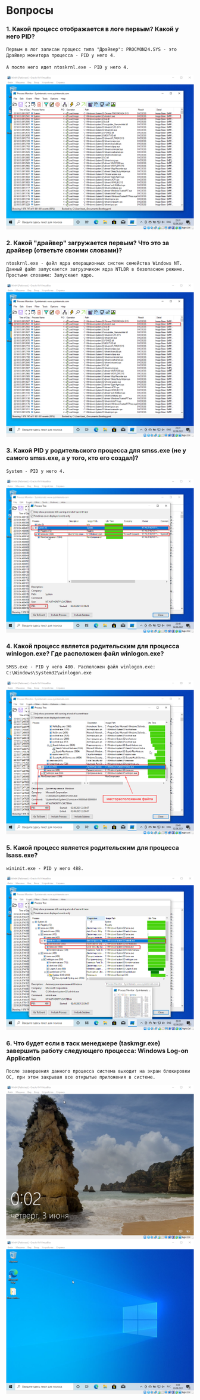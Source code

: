 # Вопросы

### 1. Какой процесс отображается в логе первым? Какой у него PID?

    Первым в лог записан процесс типа "Драйвер": PROCMON24.SYS - это Драйвер монитора процесса - PID у него 4.

    А после него идет ntoskrnl.exe - PID у него 4.

![](pic/um.png)

### 2. Какой "драйвер" загружается первым? Что это за драйвер (ответьте своими словами)?

    ntoskrnl.exe - файл ядра операционных систем семейства Windows NT. Данный файл запускается загрузчиком ядра NTLDR в безопасном режиме. Простыми словами: Запускает ядро.

![](pic/dois.png)

### 3. Какой PID у родительского процесса для smss.exe (не у самого smss.exe, а у того, кто его создал)?

    System - PID у него 4.

![](pic/tres.png)

### 4. Какой процесс является родительским для процесса winlogon.exe? Где расположен файл winlogon.exe?

    SMSS.exe - PID у него 480. Расположен файл winlogon.exe: C:\Windows\System32\winlogon.exe

![](pic/quatro.png)

### 5. Какой процесс является родительским для процесса lsass.exe?

    wininit.exe - PID у него 488.

![](pic/cinco.png)

### 6. Что будет если в таск менеджере (taskmgr.exe) завершить работу следующего процесса: Windows Log-on Application

    После завершения данного процесса система выходит на экран блокировки ОС, при этом закрывая все открытые приложения в системе.

![](pic/seis.png)
![](pic/sete.png)